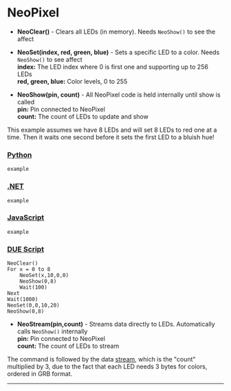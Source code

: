 # NeoPixel

- **NeoClear()** - Clears all LEDs (in memory). Needs `NeoShow()` to see the affect

- **NeoSet(index, red, green, blue)** - Sets a specific LED to a color. Needs `NeoShow()` to see affect<br>
**index:** The LED index where 0 is first one and supporting up to 256 LEDs<br>
**red, green, blue:** Color levels, 0 to 255 <br>

- **NeoShow(pin, count)** - All NeoPixel code is held internally until show is called<br>
 **pin:** Pin connected to NeoPixel<br>
 **count:** The count of LEDs to update and show

This example assumes we have 8 LEDs and will set 8 LEDs to red one at a time.  Then it waits one second before it sets the first LED to a bluish hue!

### [Python](#tab/py)
```basic
example
```

### [.NET](#tab/net)
```basic
example
```

### [JavaScript](#tab/js)
```basic
example
```

### [DUE Script](#tab/due)
```basic
NeoClear()
For x = 0 to 8
    NeoSet(x,10,0,0)
    NeoShow(0,8)
    Wait(100)
Next
Wait(1000)
NeoSet(0,0,10,20)
NeoShow(0,8)
```

- **NeoStream(pin,count)** - Streams data directly to LEDs. Automatically calls `NeoShow()` internally<br>
 **pin:** Pin connected to NeoPixel<br>
 **count:** The count of LEDs to stream<br>

 The command is followed by the data [stream](../streams.md), which is the "count" multiplied by 3, due to the fact that each LED needs 3 bytes for colors, ordered in GRB format.
 
---